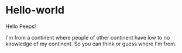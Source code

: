 # Hello-world
Hello Peeps!
  
  I'm from a continent where people of other continent have low to no knowledge of my continent. So you can think or guess where I'm from.
